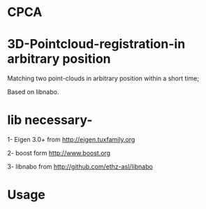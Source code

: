 # CPCA

# 3D-Pointcloud-registration-in arbitrary position
Matching two point-clouds in arbitrary position within a short time;

Based on libnabo.

# lib necessary-

1- Eigen 3.0+ from http://eigen.tuxfamily.org

2- boost form http://www.boost.org

3- libnabo from http://github.com/ethz-asl/libnabo

# Usage

